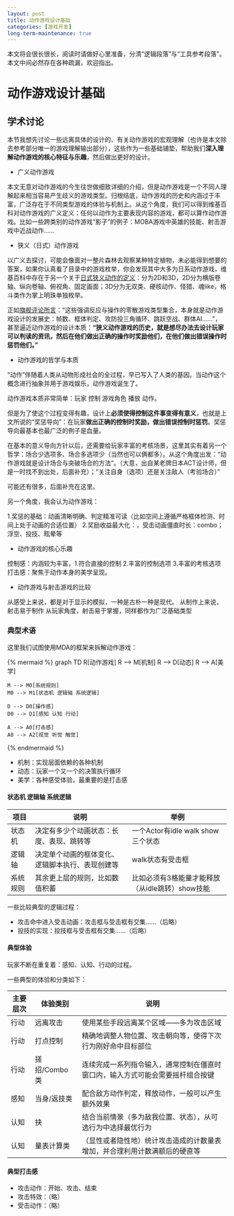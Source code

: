 ```yaml
---
layout: post
title: 动作游戏设计基础
categories: [游戏开发]
long-term-maintenance: true
---
```


<!-- 本文将从分析动作游戏的核心特征出发，分析记录一些优秀游戏的动作形式与体验，用于设计时快速查阅参考。 -->

本文将会很长很长，阅读时请做好心里准备，分清“逻辑段落”与“工具参考段落”。本文中间必然存在各种疏漏，欢迎指出。

# 动作游戏设计基础

## 学术讨论

本节我想先讨论一些远离具体的设计的、有关动作游戏的宏观理解（也许是本文除去参考部分唯一的游戏理解输出部分），这些作为一些基础铺垫，帮助我们**深入理解动作游戏的核心特征与乐趣**，然后做出更好的设计。

+ 广义动作游戏

本文无意对动作游戏的今生往世做细致详细的介绍，但是动作游戏是一个不同人理解起来相当容易产生歧义的游戏类型。归根结底，动作游戏的历史和内涵过于丰富，广泛存在于不同类型游戏的体验与机制上。从这个角度，我们可以得到维基百科对动作游戏的广义定义：任何以动作为主要表现内容的游戏，都可以算作动作游戏。比如一些跨类别的动作游戏“影子”的例子：MOBA游戏中英雄的技能、射击游戏中近战动作……

+ 狭义（日式）动作游戏

以广义去探讨，可能会像面对一整片森林去观察某种特定植物，未必能得到想要的答案，如果你认真看了目录中的游戏枚举，你会发现其中大多为日系动作游戏，维基百科中存在于另一个关于[日式狭义动作的定义](https://ja.wikipedia.org/wiki/%E3%82%A2%E3%82%AF%E3%82%B7%E3%83%A7%E3%83%B3%E3%82%B2%E3%83%BC%E3%83%A0)：分为2D和3D，2D分为横版卷轴、纵向卷轴、俯视角、固定画面；3D分为无双类、硬核动作、怪猎、魂like，格斗类作为掌上明珠单独枚举。

正如[旗舰评论所言](https://zhuanlan.zhihu.com/p/25481394)：“这些强调反应与操作的零散游戏类型集合，本身就是动作游戏设计的发展史：帧数、框体判定、攻防投三角循环、跳跃空战、群体AI……”，甚至逼近动作游戏的设计本质：**“狭义动作游戏的历史，就是想尽办法去设计玩家可以判读的资讯，然后在他们做出正确的操作时奖励他们，在他们做出错误操作时惩罚他们。”**

+ 动作游戏的哲学与本质

“动作”伴随着人类从动物形成社会的全过程，早已写入了人类的基因。当动作这个概念进行抽象并用于游戏娱乐，动作游戏诞生了。

动作游戏本质非常简单：玩家 控制 游戏角色 播放 动作。

但是为了使这个过程变得有趣，设计上**必须使得控制这件事变得有意义**，也就是上文所说的“奖惩导向”：在玩家**做出正确的控制时奖励，做出错误控制时惩罚**。奖惩导向最基本也最广泛的例子是血量。

在基本的意义导向方针以后，还需要给玩家丰富的考核场景，这里其实有着另一个哲学：场合少选项多、场合多选项少（当然也可以俩都多）。从这个角度出发：“动作游戏就是设计场合与突破场合的方法”。（大意，出自某老牌日本ACT设计师，但是一时找不到出处，后面补充）；“关注自身（选项）还是关注敌人（考验场合）”

可能还有很多，后面补充在这里。


另一个角度，我会认为动作游戏：

1.奖惩的基础：动画清晰明确、判定精准可读（比如空间上遵循严格框体检测、时间上处于动画的合适位置）
2.奖励收益最大化：，受击动画僵直时长：combo；浮空、投技、眩晕等

+ 动作游戏的核心乐趣

控制感：内涵较为丰富，1.符合直接的控制 2.丰富的控制选项 3.丰富的考核选项
打击感：聚焦于动作本身的美学呈现。

+ 动作游戏与射击游戏的比较

从感受上来说，都是对于显示的模拟，一种是古朴一种是现代。
从制作上来说，射击易于制作
从玩家角度，射击易于掌握，同样都作为广泛基础类型


### 典型术语

这里我们试图使用MDA的框架来拆解动作游戏：

{% mermaid %}
graph TD
    R[动作游戏]
    R --> M[机制]
    R --> D[动态]
    R --> A[美学]

    M --> M0[系统规则]
    M0 --> M1[状态机 逻辑轴 系统逻辑]

    D --> D0[操作感]
    D0 --> D1[感知 认知 行动]

    A --> A0[打击感]
    A0 --> A2[视觉 听觉 触觉]
{% endmermaid %}

+ 机制：实现层面依赖的各种机制
+ 动态：玩家一个又一个的决策执行循环
+ 美学：各种感受体验，最重要的是打击感


#### 状态机 逻辑轴 系统逻辑

|项目|说明|举例|
|---|---|---|
|状态机|决定有多少个动画状态：长度、表现、跳转等|一个Actor有idle walk show三个状态|
|逻辑轴|决定单个动画的框体变化、逻辑脚本执行、表现创建等|walk状态有受击框|
|系统规则|其余更上层的规则，比如数值积蓄|比如必须有3格能量才能释放（从idle跳转）show技能|

一些比较典型的逻辑过程：

+ 攻击命中进入受击动画：攻击框与受击框有交集……（后略）
+ 投技的实现：投技框与受击框有交集……（后略）


#### 典型体验

玩家不断在重复着：感知、认知、行动的过程。

一些典型的体验和分类如下：

|主要层次|体验类别|说明|
|---|---|--|
|行动|远离攻击|使用某些手段远离某个区域——多为攻击区域|
|行动|打点控制|精确地调整人物位置、攻击朝向等，使得下次行为刚好命中目标部位|
|行动|搓招/Combo类|连续完成一系列指令输入，通常控制在僵直时窗口内，输入方式可能会需要摇杆组合按键|
|感知|当身/返技类|配合敌方动作判定，释放动作，一般可以产生额外效果|
|认知|抉|结合当前情景（多为敌我位置、状态），从可选行为中选择最优行为|
|认知|量表计算类|（显性或者隐性地）统计攻击造成的计数量表增加，并合理利用计数满额后的硬直等|


#### 典型打击感

+ 攻击动作：开始、攻击、结束
+ 攻击特效：（略）
+ 受击动作：（略）

